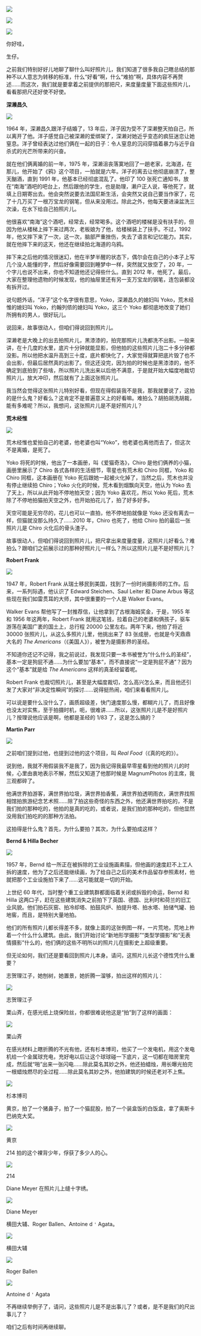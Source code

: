 [![](https://static001.geekbang.org/resource/image/65/08/65127486d53a6fd098cecc6259267208.jpg?wh=750x360)](http://time.geekbang.org/column/article/506971)

[![](https://static001.geekbang.org/resource/image/c2/4c/c2877a7bb572566197347bc0f883e94c.jpg?wh=750x360)](http://time.geekbang.org/column/article/508140)

[![](https://static001.geekbang.org/resource/image/5e/e2/5e59853506ac9c064d4105a3d0c5b2e2.jpg?wh=750x360)](http://time.geekbang.org/column/article/509388)

你好哇，

生仔。

之前我们特别好好儿地聊了聊什么叫好照片儿，我们知道了很多我自己瞎总结的那种不以人意志为转移的标准，什么“好看”啊，什么“难拍”啊，具体内容不再赘述……而这次，我们就是要拿着之前提供的那把尺，来度量度量下面这些照片儿，看看那把尺还好使不好使。

**深濑昌久**

![](https://static001.geekbang.org/resource/image/26/8d/26d8917b29bfa0d500a5d20188e1428d.jpeg?wh=1200x837)

1964 年，深濑昌久跟洋子结婚了，13 年后，洋子因为受不了深濑整天拍自己，所以离开了他。洋子感觉自己被深濑的爱绑架了，深濑对她近乎变态的疯狂迷恋让她窒息。洋子曾经表达过他们俩在一起的日子：令人窒息的沉闷穿插着暴力与近乎自杀式的光芒所带来的兴奋。

就在他们俩离婚的前一年，1975 年，深濑沮丧落寞地回了一趟老家，北海道，在那儿，他开始了《鸦》这个项目，一拍就是六年。洋子的离去让他彻底崩溃了，整天酗酒，直到 1991 年，他基本已经彻底混乱了。他印了 100 张死亡通知书，放在“南海”酒吧的吧台上，然后跟他的学生，也是助理，濑户正人说，等他死了，就填上日期寄出去。他会突然说要去法国尼斯生活，会突然又说自己要当作家了，花了十几万买了一根万宝龙的钢笔，但从来没用过。除此之外，他每天要进澡盆洗三次澡，在水下给自己拍照片儿。

他很喜欢“南海”这个酒吧，经常去，经常喝多。这个酒吧的楼梯是没有扶手的，但因为他从楼梯上摔下来过两次，老板娘为了他，给楼梯装上了扶手。不过，1992 年，他又摔下来了一次，这一次，脑部严重挫伤，失去了语言和记忆能力。其实，就在他摔下来的这天，他还在继续拍北海道的乌鸦。

摔下来之后他的情况很迷幻，他在半梦半醒的状态下，偶尔会在自己的小本子上写几个没人能懂的字，然后好像需要回到睡梦中一样，突然就又放空了，20 年，一个字儿也说不出来，你也不知道他还记得些什么。直到 2012 年，他死了。最后，大家在整理他遗物的时候发现，他的抽屉里还有另一支万宝龙的钢笔，连包装都没有拆开过。

说句题外话，“洋子”这个名字很有意思，Yoko，深濑昌久的媳妇叫 Yoko，荒木经惟的媳妇叫 Yoko，约翰列侬的媳妇叫 Yoko，这三个 Yoko 都彻底地改变了她们所拥有的男人，很好玩儿。

说回来，故事很动人，但咱们得说回到照片儿。

深濑老是大晚上的出去拍照片儿，黑漆漆的，拍完那照片儿洗都洗不出影。一般来讲，在十几度的水里，底片十分钟就能显影，但他拍的这些照片儿泡二十多分钟都没影。所以他把水温升高到三十度，底片都快化了，大家觉得就算把底片毁了也不会出影，但最后居然真的出影了。但这还没完，因为拍的时候也是黑漆漆的，他不确定到底拍到了些啥，所以照片儿洗出来以后他不满意，于是就开始大幅度地裁切照片儿，放大冲印，然后就有了上面这张照片儿。

我当然会觉得这张照片儿特别好看，但现在得假装我不是我，那我就要说了，这拍的是什么鬼？好看么？这肯定不是普遍意义上的好看嘛。难拍么？胡拍胡洗胡裁，能有多难呢？所以，我想问，这张照片儿是不是好照片儿？

**荒木经惟**

![](https://static001.geekbang.org/resource/image/60/e8/6019fbdc2707c77b34d00fbfdce05ae8.jpg?wh=4087x1381)

荒木经惟也爱拍自己的老婆，他老婆也叫“Yoko”，他老婆也离他而去了，但这次不是离婚，是死了。

Yoko 将死的时候，他出了一本画册，叫《爱猫奇洛》，Chiro 是他们俩养的小猫，画册里展示了 Chiro 各式各样的生活细节，零星也有荒木和 Chiro 同框，Yoko 和 Chiro 同框，这本画册在 Yoko 死后跟她一起被火化掉了，当然之后，荒木也并没有停止继续拍 Chiro；Yoko 火化的时候，荒木看到烟飘向天空，他认为 Yoko 去了天上，所以从此开始不停地拍天空；因为 Yoko 喜欢花，所以 Yoko 死后，荒木除了不停地拍猫拍天空之外，也开始拍花儿了，拍了好多好多。

天空可能是无穷尽的，花儿也可以一直拍，他不停地拍就像是 Yoko 还没有离去一样，但猫就没那么持久了……2010 年，Chiro 也死了，他给 Chiro 拍的最后一张照片儿是 Chiro 火化后的骨头渣子。

故事很动人，但咱们得说回到照片儿，把尺拿出来度量度量，这照片儿好看么？难拍么？跟咱们之前展示过的那种好照片儿一样么？所以这照片儿是不是好照片儿？

**Robert Frank**

![](https://static001.geekbang.org/resource/image/59/80/5914yy96ef4127a292b3a6c731969b80.jpg?wh=2536x1654)

1947 年，Robert Frank 从瑞士移民到美国，找到了一份时尚摄影师的工作。后来，一系列际遇，他认识了 Edward Steichen、Saul Leiter 和 Diane Arbus 等这些现在我们如雷贯耳的大师，其中很重要的一个人是 Walker Evans。

Walker Evans 帮他写了一封推荐信，让他拿到了古根海姆奖金，于是，1955 年和 1956 年这两年，Robert Frank 就用这笔钱，拉着自己的老婆和俩孩子，驱车游荡在美国广袤的国土上，总行程 20000 公里左右。两年下来，他拍了将近 30000 张照片儿，从这么多照片儿里，他挑出来了 83 张成册，也就是今天鼎鼎大名的 _The Americans_（《美国人》），被誉为是摄影界的圣经。

不知道你还记不记得，我之前说过，我发现只要一本书被誉为“什么什么的圣经”，基本一定是狗屁不通……为什么要加“基本”，而不直接说“一定是狗屁不通”？因为这个“基本”就是给 _The Americans_ 这样的真圣经留着呢。

Robert Frank 也裁切照片儿，甚至是大幅度裁切，怎么高兴怎么来，而且他还引发了大家对“非决定性瞬间”的探讨……说得挺热闹，咱们来看看照片儿。

可以说是要什么没什么了，画质超级差，快门速度那么慢，都糊片儿了，而且好像也没太对实焦，至于拍摄时机，呃，很难讲……所以，这张照片儿是不是好照片儿？按理说他应该是啊，他都是圣经的 1/83 了，这是怎么搞的？

**Martin Parr**

![](https://static001.geekbang.org/resource/image/95/11/95f20c55718f045676ed0fff48937211.jpeg?wh=1500x1000)

之前咱们提到过他，也提到过他的这个项目，叫 _Real Food_（《真的吃的》）。

说到他，我就不用假装我不是我了，因为我记得我最早零星看到他的照片儿的时候，心里由衷地表示不解，然后又知道了他那时候是 MagnumPhotos 的主席，我三观都碎了。

他满世界拍游客，满世界拍垃圾，满世界拍香蕉，满世界拍透明雨衣，满世界找照相馆拍旅游纪念艺术照……除了拍这些奇怪的东西之外，他还满世界拍吃的，不是我们拍的那种吃的，他拍的是真的吃的，或者说，是我们拍的那种吃的，但他显然没用我们拍吃的的那种方法拍。

这拍得是什么鬼？首先，为什么要拍？其次，为什么要拍成这样？

**Bernd & Hilla Becher**

![](https://static001.geekbang.org/resource/image/f9/4e/f9bed1799120b6afa5d100e9432cb14e.jpeg?wh=1584x1890)

1957 年，Bernd 给一所正在被拆除的工业设施画素描，但他画的速度赶不上工人拆的速度，他为了之后还能继续画，为了给自己之后的美术作品留存参照素材，他就把那个工业设施拍下来了……这可能就是一切的开始。

上世纪 60 年代，当时整个重工业建筑群都面临着关闭或拆毁的命运，Bernd 和 Hilla 这两口子，赶在这些建筑消失之前拍下了英国、德国、比利时和荷兰的旧工业风貌。他们拍石灰窑、拍冷却塔、拍鼓风炉、拍提升塔、拍水塔、拍储气罐、拍地窖，而且，是特别大量地拍。

他们的所有照片儿都长得差不多，就像上面的这张例图一样，一片荒地，荒地上杵着一个什么什么建筑。由此，我们开始讨论“新地形学摄影”“类型学摄影”和“无表情摄影”什么的，他们俩的这些不明所以的照片儿在摄影史上超级重要。

但无论如何，我们还是要看回到照片儿本身。请问，这照片儿长这个德性凭什么重要？

志贺理江子，她刨树，她置景，她折腾一溜够，拍出这样的照片儿：

![](https://static001.geekbang.org/resource/image/71/a7/711ac84803yy7876efd9a9e1f437c2a7.jpeg?wh=1024x680)

志贺理江子

栗山斉，在感光纸上烧保险丝，你都很难说他这是“拍”到了这样的画面：

![](https://static001.geekbang.org/resource/image/f0/4e/f045796165353dd4bf109dcbd70fd14e.png?wh=1666x1666)

栗山斉

在感光材料上瞎折腾的不光有他，还有杉本博司，他买了一个发电机，用这个发电机给一个金属球充电，充好电以后让这个球球碰一下底片，这一切都在暗房里完成，然后就“啪”出来一张闪电……除此莫名其妙之外，他还拍蜡烛，用长曝光拍完一根蜡烛燃尽的全过程……除此莫名其妙之外，他拍建筑的时候还老对不上焦。

![](https://static001.geekbang.org/resource/image/f3/3f/f3aec95359477858c44d8a26d8d5ea3f.jpg?wh=2142x898)

杉本博司

黄京，拍了一个猪鼻子，拍了一个猫屁股，拍了一个装盒饭的白饭盒，拿了奥斯卡巴纳克大奖。

![](https://static001.geekbang.org/resource/image/8d/f6/8dc898ba6f0e332cefc763930c22a7f6.jpg?wh=3717x859)

黄京

214 拍的这个裸背少年，俘获了多少人的心。

![](https://static001.geekbang.org/resource/image/98/3b/98c1d1d394410029c06795a46741453b.jpeg?wh=1500x1001)

214

Diane Meyer 在照片儿上缝十字绣。

![](https://static001.geekbang.org/resource/image/26/59/26a795d0d4e2ca3e4107ce5df5e30c59.jpeg?wh=1024x831)

Diane Meyer

横田大辅、Roger Ballen、Antoine d `'` Agata。

![](https://static001.geekbang.org/resource/image/52/1a/52aa8b1e8b062ed461baa99ee0a8221a.jpeg?wh=800x566)

横田大辅

![](https://static001.geekbang.org/resource/image/56/d5/56366yy71588c9baab5d14eyy16459d5.jpg?wh=1440x1440)

Roger Ballen

![](https://static001.geekbang.org/resource/image/8c/4a/8c9203199f5834171282f20e800f864a.jpeg?wh=750x1000)

Antoine d `'` Agata

不再继续举例子了，请问，这些照片儿是不是出事儿了？或者，是不是我们的尺出事儿了？

咱们之后有时间再继续聊。